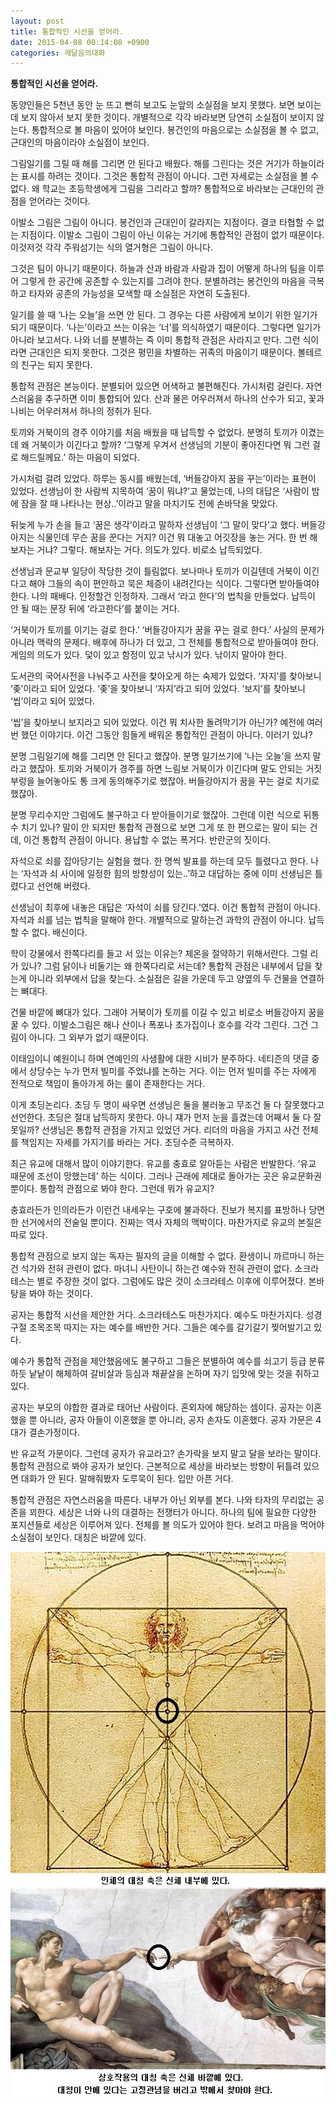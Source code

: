 ```yaml
---
layout: post
title: 통합적인 시선을 얻어라.
date: 2015-04-08 00:14:08 +0900
categories: 깨달음의대화
---
```

**통합적인 시선을 얻어라.** 

  


동양인들은 5천년 동안 눈 뜨고 뻔히 보고도 눈앞의 소실점을 보지 못했다. 보면 보이는데 보지 않아서 보지 못한 것이다. 개별적으로 각각 바라보면 당연히 소실점이 보이지 않는다. 통합적으로 볼 마음이 있어야 보인다. 봉건인의 마음으로는 소실점을 볼 수 없고, 근대인의 마음이라야 소실점이 보인다. 

  


그림일기를 그릴 때 해를 그리면 안 된다고 배웠다. 해를 그린다는 것은 거기가 하늘이라는 표시를 하려는 것이다. 그것은 통합적 관점이 아니다. 그런 자세로는 소실점을 볼 수 없다. 왜 학교는 초등학생에게 그림을 그리라고 할까? 통합적으로 바라보는 근대인의 관점을 얻어라는 것이다. 

  


이발소 그림은 그림이 아니다. 봉건인과 근대인이 갈라지는 지점이다. 결코 타협할 수 없는 지점이다. 이발소 그림이 그림이 아닌 이유는 거기에 통합적인 관점이 없기 때문이다. 이것저것 각각 주워섬기는 식의 열거형은 그림이 아니다. 

  


그것은 팀이 아니기 때문이다. 하늘과 산과 바람과 사람과 집이 어떻게 하나의 팀을 이루어 그렇게 한 공간에 공존할 수 있는지를 그려야 한다. 분별하려는 봉건인의 마음을 극복하고 타자와 공존의 가능성을 모색할 때 소실점은 자연히 도출된다. 

  


일기를 쓸 때 ‘나는 오늘’을 쓰면 안 된다. 그 경우는 다른 사람에게 보이기 위한 일기가 되기 때문이다. ‘나는’이라고 쓰는 이유는 ‘너’를 의식하였기 때문이다. 그렇다면 일기가 아니라 보고서다. 나와 너를 분별하는 즉 이미 통합적 관점은 사라지고 만다. 그런 식이라면 근대인은 되지 못한다. 그것은 평민을 차별하는 귀족의 마음이기 때문이다. 볼테르의 친구는 되지 못한다. 

  


통합적 관점은 본능이다. 분별되어 있으면 어색하고 불편해진다. 가시처럼 걸린다. 자연스러움을 추구하면 이미 통합되어 있다. 산과 물은 어우러져서 하나의 산수가 되고, 꽃과 나비는 어우러져서 하나의 정취가 된다. 

  


토끼와 거북이의 경주 이야기를 처음 배웠을 때 납득할 수 없었다. 분명히 토끼가 이겼는데 왜 거북이가 이긴다고 할까? ‘그렇게 우겨서 선생님의 기분이 좋아진다면 뭐 그런 걸로 해드릴께요.’ 하는 마음이 되었다. 

  


가시처럼 걸려 있었다. 하루는 동시를 배웠는데, ‘버들강아지 꿈을 꾸는’이라는 표현이 있었다. 선생님이 한 사람씩 지목하여 ‘꿈이 뭐냐?’고 물었는데, 나의 대답은 ‘사람이 밤에 잠을 잘 때 나타나는 현상..’이라고 말을 마치기도 전에 손바닥을 맞았다. 

  


뒤늦게 누가 손을 들고 ‘꿈은 생각’이라고 말하자 선생님이 ‘그 말이 맞다’고 했다. 버들강아지는 식물인데 무슨 꿈을 꾼다는 거지? 이건 뭐 대놓고 어깃장을 놓는 거다. 한 번 해보자는 거냐? 그렇다. 해보자는 거다. 의도가 있다. 비로소 납득되었다. 

  


선생님과 문교부 일당이 작당한 것이 틀림없다. 보나마나 토끼가 이길텐데 거북이 이긴다고 해야 그들의 속이 편안하고 묵은 체증이 내려간다는 식이다. 그렇다면 받아들여야 한다. 나의 패배다. 인정할건 인정하자. 그래서 ‘라고 한다’의 법칙을 만들었다. 납득이 안 될 때는 문장 뒤에 ‘라고한다’를 붙이는 거다. 

  


‘거북이가 토끼를 이기는 걸로 한다.’ ‘버들강아지가 꿈을 꾸는 걸로 한다.’ 사실의 문제가 아니라 맥락의 문제다. 배후에 하나가 더 있고, 그 전체를 통합적으로 받아들여야 한다. 게임의 의도가 있다. 덫이 있고 함정이 있고 낚시가 있다. 낚이지 말아야 한다. 

  


도서관의 국어사전을 나눠주고 사전을 찾아오게 하는 숙제가 있었다. ‘자지’를 찾아보니 ‘좆’이라고 되어 있었다. ‘좆’을 찾아보니 ‘자지’라고 되어 있었다. ‘보지’를 찾아보니 ‘씹’이라고 되어 있었다. 

  


‘씹’을 찾아보니 보지라고 되어 있었다. 이건 뭐 치사한 돌려막기가 아닌가? 예전에 여러번 했던 이야기다. 이건 그동안 힘들게 배워온 통합적인 관점이 아니다. 이러기 있냐? 

  


분명 그림일기에 해를 그리면 안 된다고 했잖아. 분명 일기쓰기에 ‘나는 오늘’을 쓰지 말라고 했잖아. 토끼와 거북이가 경주를 하면 느림보 거북이가 이긴다며 말도 안되는 거짓부렁을 늘어놓아도 통 크게 동의해주기로 했잖아. 버들강아지가 꿈을 꾸는 걸로 치기로 했잖아. 

  


분명 무리수지만 그럼에도 불구하고 다 받아들이기로 했잖아. 그런데 이런 식으로 뒤통수 치기 있나? 말이 안 되지만 통합적 관점으로 보면 그게 또 한 편으로는 말이 되는 건데, 이건 통합적 관점이 아니다. 용납할 수 없는 폭거다. 반란군의 짓이다. 

  


자석으로 쇠를 잡아당기는 실험을 했다. 한 명씩 발표를 하는데 모두 틀렸다고 한다. 나는 ‘자석과 쇠 사이에 일정한 힘의 방향성이 있는..’하고 대답하는 중에 이미 선생님은 틀렸다고 선언해 버렸다. 

  


선생님이 최후에 내놓은 대답은 ‘자석이 쇠를 당긴다.’였다. 이건 통합적 관점이 아니다. 자석과 쇠를 넘는 법칙을 말해야 한다. 개별적으로 말하는건 과학의 관점이 아니다. 납득할 수 없다. 배신이다. 

  


학이 강물에서 한쪽다리를 들고 서 있는 이유는? 체온을 절약하기 위해서란다. 그럴 리가 있나? 그럼 닭이나 비둘기는 왜 한쪽다리로 서는데? 통합적 관점은 내부에서 답을 찾는게 아니라 외부에서 답을 찾는다. 소실점은 길을 가운데 두고 양옆의 두 건물을 연결하는 뼈대다. 

  


건물 바깥에 뼈대가 있다. 그래야 거북이가 토끼를 이길 수 있고 비로소 버들강아지 꿈을 꿀 수 있다. 이발소그림은 해나 산이나 폭포나 초가집이나 호수를 각각 그린다. 그건 그림이 아니다. 그 외부가 없기 때문이다. 

  


이태임이니 예원이니 하며 연예인의 사생활에 대한 시비가 분주하다. 네티즌의 댓글 중에서 상당수는 누가 먼저 빌미를 주었냐를 논하는 거다. 이는 먼저 빌미를 주는 자에게 전적으로 책임이 돌아가게 하는 룰이 존재한다는 거다. 

  


이게 초딩논리다. 초딩 두 명이 싸우면 선생님은 둘을 불러놓고 무조건 둘 다 잘못했다고 선언한다. 초딩은 절대 납득하지 못한다. 아니 쟤가 먼저 눈을 흘겼는데 어째서 둘 다 잘못일까? 선생님은 통합적 관점을 가지고 있었던 거다. 리더의 마음을 가지고 사건 전체를 책임지는 자세를 가지기를 바라는 거다. 초딩수준 극복하자. 

  


최근 유교에 대해서 많이 이야기한다. 유교를 충효로 알아듣는 사람은 반발한다. ‘유교 때문에 조선이 망했는데’ 하는 식이다. 그러나 근래에 제대로 돌아가는 곳은 유교문화권 뿐이다. 통합적 관점으로 봐야 한다. 그런데 뭐가 유교지? 

  


충효라든가 인의라든가 이런건 내세우는 구호에 불과하다. 진보가 복지를 표방하나 당면한 선거에서의 전술일 뿐이다. 진짜는 역사 자체의 맥박이다. 마찬가지로 유교의 본질은 따로 있다. 

  


통합적 관점으로 보지 않는 독자는 필자의 글을 이해할 수 없다. 환생이니 까르마니 하는건 석가와 전혀 관련이 없다. 마녀니 사탄이니 하는건 예수와 전혀 관련이 없다. 소크라테스는 별로 주장한 것이 없다. 그럼에도 많은 것이 소크라테스 이후에 이루어졌다. 본바탕을 봐야 하는 것이다. 

  


공자는 통합적 시선을 제안한 거다. 소크라테스도 마찬가지다. 예수도 마찬가지다. 성경구절 조목조목 따지는 자는 예수를 배반한 거다. 그들은 예수를 갈기갈기 찢어발기고 있다. 

  


예수가 통합적 관점을 제안했음에도 불구하고 그들은 분별하여 예수를 쇠고기 등급 분류하듯 낱낱이 해체하여 갈비살과 등심과 채끝살을 논하며 자기 입맛에 맞는 것을 취하고 있다. 

  


공자는 부모의 야합한 결과로 태어난 사람이다. 혼외자에 해당하는 셈이다. 공자는 이혼했을 뿐 아니라, 공자 아들이 이혼했을 뿐 아니라, 공자 손자도 이혼했다. 공자 가문은 4대가 결손가정이다. 

  


반 유교적 가문이다. 그런데 공자가 유교라고? 손가락을 보지 말고 달을 보라는 말이다. 통합적 관점으로 봐야 공자가 보인다. 근본적으로 세상을 바라보는 방향이 뒤틀려 있으면 대화가 안 된다. 말해줘봤자 도루묵이 된다. 입만 아픈 거다. 

  


통합적 관점은 자연스러움을 따른다. 내부가 아닌 외부를 본다. 나와 타자의 무리없는 공존을 꾀한다. 세상은 너와 나의 대결하는 전쟁터가 아니다. 하나의 팀에 필요한 다양한 포지션들로 세상은 이루어져 있다. 전체를 볼 의도가 있어야 한다. 보려고 마음을 먹어야 소실점이 보인다. 대칭은 바깥에 있다.

  



<img src="files/attach/images/198/320/579/25.jpg" alt="25.jpg" width="550" height="874" />